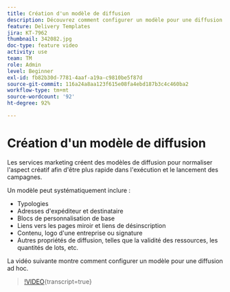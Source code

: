 ```yaml
---
title: Création d'un modèle de diffusion
description: Découvrez comment configurer un modèle pour une diffusion ad hoc.
feature: Delivery Templates
jira: KT-7962
thumbnail: 342082.jpg
doc-type: feature video
activity: use
team: TM
role: Admin
level: Beginner
exl-id: fb82b30d-7781-4aaf-a19a-c9810be5f87d
source-git-commit: 116a24a8aa123f615e08fa4ebd187b3c4c460ba2
workflow-type: tm+mt
source-wordcount: '92'
ht-degree: 92%

---
```


# Création d&#39;un modèle de diffusion

Les services marketing créent des modèles de diffusion pour normaliser l&#39;aspect créatif afin d&#39;être plus rapide dans l&#39;exécution et le lancement des campagnes.

Un modèle peut systématiquement inclure :

* Typologies
* Adresses d&#39;expéditeur et destinataire
* Blocs de personnalisation de base
* Liens vers les pages miroir et liens de désinscription
* Contenu, logo d&#39;une entreprise ou signature
* Autres propriétés de diffusion, telles que la validité des ressources, les quantités de lots, etc.

La vidéo suivante montre comment configurer un modèle pour une diffusion ad hoc.

>[!VIDEO](https://video.tv.adobe.com/v/3409245?quality=12&learn=on&captions=fre_fr){transcript=true}
